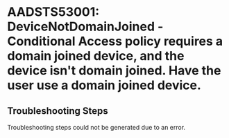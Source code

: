 # AADSTS53001: DeviceNotDomainJoined - Conditional Access policy requires a domain joined device, and the device isn't domain joined. Have the user use a domain joined device.


## Troubleshooting Steps
Troubleshooting steps could not be generated due to an error.